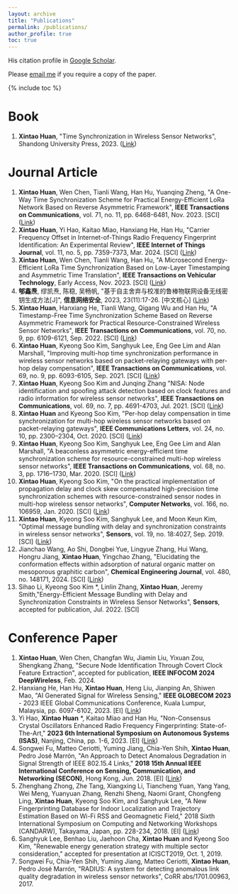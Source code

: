 ```yaml
---
layout: archive
title: "Publications"
permalink: /publications/
author_profile: true
toc: true
---
```

His citation profile in [Google Scholar](https://scholar.google.co.uk/citations?user=3Fmo-eUAAAAJ&hl=en&oi=ao).

Please [email me](mailto:xintao.huan@bit.edu.cn) if you require a copy of the paper.

{% include toc %}
# Book
1. **Xintao Huan**, "Time Synchronization in Wireless Sensor Networks", Shandong University Press, 2023. ([Link](https://detail.tmall.com/item.htm?abbucket=18&id=750178434207&ns=1&spm=a21n57.1.0.0.4c09523cYbldhK))

# Journal Article
1. **Xintao Huan**, Wen Chen, Tianli Wang, Han Hu, Yuanqing Zheng, "A One-Way Time Synchronization Scheme for Practical Energy-Efficient LoRa Network Based on Reverse Asymmetric Framework", **IEEE Transactions on Communications**, vol. 71, no. 11, pp. 6468-6481, Nov. 2023. [SCI] ([Link](https://ieeexplore.ieee.org/document/10218323))
1. **Xintao Huan**, Yi Hao, Kaitao Miao, Hanxiang He, Han Hu, "Carrier Frequency Offset in Internet-of-Things Radio Frequency Fingerprint Identification: An Experimental Review", **IEEE Internet of Things Journal**, vol. 11, no. 5, pp. 7359-7373, Mar. 2024. [SCI] ([Link](https://ieeexplore.ieee.org/document/10298261))
1. **Xintao Huan**, Wen Chen, Tianli Wang, Han Hu, "A Microsecond Energy-Efficient LoRa Time Synchronization Based on Low-Layer Timestamping and Asymmetric Time Translation", **IEEE Transactions on Vehicular Technology**, Early Access, Nov. 2023. [SCI] ([Link](https://ieeexplore.ieee.org/document/10342787))
1. **郇鑫焘**, 缪凯焘, 陈稳, 吴畅帆, "基于自主舍弃与校准的鲁棒物联网设备无线密钥生成方法[J]", **信息网络安全**, 2023, 23(11):17-26. [中文核心] ([Link](http://netinfo-security.org/CN/10.3969/j.issn.1671-1122.2023.11.003))
1. **Xintao Huan**, Hanxiang He, Tianli Wang, Qigang Wu and Han Hu, "A Timestamp-Free Time Synchronization Scheme Based on Reverse Asymmetric Framework for Practical Resource-Constrained Wireless Sensor Networks", **IEEE Transactions on Communications**, vol. 70, no. 9, pp. 6109-6121, Sep. 2022. [SCI] ([Link](https://ieeexplore.ieee.org/document/9816047))
1. **Xintao Huan**, Kyeong Soo Kim, Sanghyuk Lee, Eng Gee Lim and Alan Marshall, "Improving multi-hop time synchronization performance in wireless sensor networks based on packet-relaying gateways with per-hop delay compensation", **IEEE Transactions on Communications**, vol. 69, no. 9, pp. 6093-6105, Sep. 2021. [SCI] ([Link](https://ieeexplore.ieee.org/document/9464289))
1. **Xintao Huan**, Kyeong Soo Kim and Junqing Zhang "NISA: Node identification and spoofing attack detection based on clock features and radio information for wireless sensor networks", **IEEE Transactions on Communications**, vol. 69, no. 7, pp. 4691-4703, Jul. 2021. [SCI] ([Link](https://ieeexplore.ieee.org/document/9398669))
1. **Xintao Huan** and Kyeong Soo Kim, "Per-hop delay compensation in time synchronization for multi-hop wireless sensor networks based on packet-relaying gateways", **IEEE Communications Letters**, vol. 24, no. 10, pp. 2300–2304, Oct. 2020. [SCI] ([Link](https://ieeexplore.ieee.org/document/9117097))
1. **Xintao Huan**, Kyeong Soo Kim, Sanghyuk Lee, Eng Gee Lim and Alan Marshall, "A beaconless asymmetric energy-efficient time synchronization scheme for resource-constrained multi-hop wireless sensor networks", **IEEE Transactions on Communications**, vol. 68, no. 3, pp. 1716–1730, Mar. 2020. [SCI] ([Link](http://ieeexplore.ieee.org/stamp/stamp.jsp?tp=&arnumber=8935413&isnumber=5497975))
1. **Xintao Huan**, Kyeong Soo Kim, "On the practical implementation of propagation delay and clock skew compensated high-precision time synchronization schemes with resource-constrained sensor nodes in multi-hop wireless sensor networks", **Computer Networks**, vol. 166, no. 106959, Jan. 2020. [SCI] ([Link](https://doi.org/10.1016/j.comnet.2019.106959))
1. **Xintao Huan**, Kyeong Soo Kim, Sanghyuk Lee, and Moon Keun Kim, "Optimal message bundling with delay and synchronization constraints in wireless sensor networks", **Sensors**, vol. 19, no. 18:4027, Sep. 2019. [SCI] ([Link](https://www.mdpi.com/1424-8220/19/18/4027))
1. Jianchao Wang, Ao Shi, Dongbei Yue, Lingyue Zhang, Hui Wang, Hongru Jiang, **Xintao Huan**, Yingchao Zhang, "Elucidating the conformation effects within adsorption of natural organic matter on mesoporous graphitic carbon", **Chemical Engineering Journal**, vol. 480, no. 148171, 2024. [SCI] ([Link](https://www.sciencedirect.com/science/article/pii/S1385894723069036))
1. Sihao Li, Kyeong Soo Kim *, Linlin Zhang, **Xintao Huan**, Jeremy Smith,"Energy-Efficient Message Bundling with Delay and Synchronization Constraints in Wireless Sensor Networks", **Sensors**, accepted for publication, Jul. 2022. [SCI]

# Conference Paper
1. **Xintao Huan**, Wen Chen, Changfan Wu, Jiamin Liu, Yixuan Zou, Shengkang Zhang, "Secure Node Identification Through Covert Clock Feature Extraction", accepted for publication, **IEEE INFOCOM 2024 DeepWireless**, Feb. 2024.
1. Hanxiang He, Han Hu, **Xintao Huan**, Heng Liu, Jianping An, Shiwen Mao, "AI Generated Signal for Wireless Sensing," **IEEE GLOBECOM 2023** - 2023 IEEE Global Communications Conference, Kuala Lumpur, Malaysia, pp. 6097-6102, 2023. [EI] ([Link](https://ieeexplore.ieee.org/document/10437736))
1. Yi Hao, **Xintao Huan** \*, Kaitao Miao and Han Hu, "Non-Consensus Crystal Oscillators Enhanced Radio Frequency Fingerprinting: State-of-The-Art," **2023 6th International Symposium on Autonomous Systems (ISAS)**, Nanjing, China, pp. 1-6, 2023. [EI] ([Link](https://ieeexplore.ieee.org/document/10164489))
1. Songwei Fu, Matteo Ceriotti, Yuming Jiang, Chia-Yen Shih, **Xintao Huan**, Pedro José Marrón, "An Approach to Detect Anomalous Degradation in Signal Strength of IEEE 802.15.4 Links," **2018 15th Annual IEEE International Conference on Sensing, Communication, and Networking (SECON)**, Hong Kong, Jun. 2018. [EI] ([Link](http://ieeexplore.ieee.org/stamp/stamp.jsp?tp=&arnumber=8397126&isnumber=8397083))
1. Zhenghang Zhong, Zhe Tang, Xiangxing Li, Tiancheng Yuan, Yang Yang, Wei Meng, Yuanyuan Zhang, Renzhi Sheng, Naomi Grant, Chongfeng Ling, **Xintao Huan**, Kyeong Soo Kim, and Sanghyuk Lee, "A New Fingerprinting Database for Indoor Localization and Trajectory Estimation Based on Wi-Fi RSS and Geomagnetic Field," 2018 Sixth International Symposium on Computing and Networking Workshops (CANDARW), Takayama, Japan, pp. 228-234, 2018. [EI] ([Link](https://ieeexplore.ieee.org/document/8590904))
1. Sanghyuk Lee, Benhao Liu, Jaehoon Cha, **Xintao Huan** and Kyeong Soo Kim, "Renewable energy generation strategy with multiple sector consideration," accepted for presentation at ICISCT2019, Oct. 1, 2019.
1. Songwei Fu, Chia-Yen Shih, Yuming Jiang, Matteo Ceriotti, **Xintao Huan**, Pedro José Marrón, "RADIUS: A system for detecting anomalous link quality degradation in wireless sensor networks", CoRR abs/1701.00963, 2017.